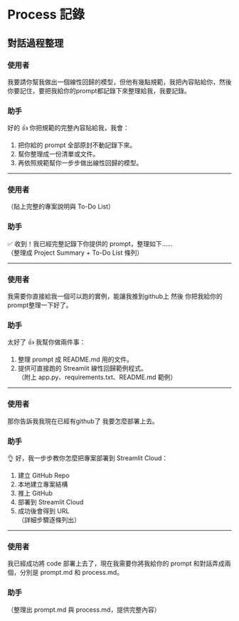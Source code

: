 # Process 記錄

## 對話過程整理

### 使用者
我要請你幫我做出一個線性回歸的模型，但他有幾點規範，我把內容貼給你，然後你要記住，要把我給你的prompt都記錄下來整理給我，我要記錄。

### 助手
好的 👍 你把規範的完整內容貼給我，我會：
1. 把你給的 prompt 全部原封不動記錄下來。
2. 幫你整理成一份清單或文件。
3. 再依照規範幫你一步步做出線性回歸的模型。

---

### 使用者
（貼上完整的專案說明與 To-Do List）

### 助手
✅ 收到！我已經完整記錄下你提供的 prompt，整理如下……  
（整理成 Project Summary + To-Do List 條列）

---

### 使用者
我需要你直接給我一個可以跑的實例，能讓我推到github上 然後 你把我給你的prompt整理一下好了。

### 助手
太好了 👍 我幫你做兩件事：
1. 整理 prompt 成 README.md 用的文件。
2. 提供可直接跑的 Streamlit 線性回歸範例程式。  
（附上 app.py、requirements.txt、README.md 範例）

---

### 使用者
那你告訴我我現在已經有github了 我要怎麼部署上去。

### 助手
👌 好，我一步步教你怎麼把專案部署到 Streamlit Cloud：  
1. 建立 GitHub Repo  
2. 本地建立專案結構  
3. 推上 GitHub  
4. 部署到 Streamlit Cloud  
5. 成功後會得到 URL  
（詳細步驟逐條列出）

---

### 使用者
我已經成功將 code 部署上去了，現在我需要你將我給你的 prompt 和對話弄成兩個，分別是 prompt.md 和 process.md。

### 助手
（整理出 prompt.md 與 process.md，提供完整內容）
